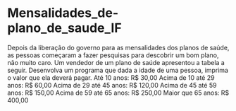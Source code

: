 # Mensalidades_de-plano_de_saude_IF
 Depois da liberação do governo para as mensalidades dos planos de saúde, as pessoas começaram a fazer pesquisas para descobrir um bom plano, não muito caro. Um vendedor de um plano de saúde apresentou a tabela a seguir. Desenvolva um programa que dada a idade de uma pessoa, imprima o valor que ela deverá pagar. Até 10 anos: R$ 30,00 Acima de 10 até 29 anos: R$ 60,00 Acima de 29 até 45 anos: R$ 120,00 Acima de 45 até 59 anos: R$ 150,00 Acima de 59 até 65 anos: R$ 250,00 Maior que 65 anos: R$ 400,00
